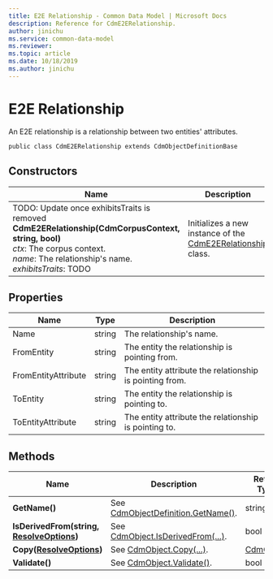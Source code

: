 ```yaml
---
title: E2E Relationship - Common Data Model | Microsoft Docs
description: Reference for CdmE2ERelationship.
author: jinichu
ms.service: common-data-model
ms.reviewer: 
ms.topic: article
ms.date: 10/18/2019
ms.author: jinichu
---
```


# E2E Relationship

An E2E relationship is a relationship between two entities' attributes.

```
public class CdmE2ERelationship extends CdmObjectDefinitionBase
```

## Constructors
|Name|Description|
|---|---|
|TODO: Update once exhibitsTraits is removed<br/>**CdmE2ERelationship(CdmCorpusContext, string, bool)**<br/>*ctx*: The corpus context.<br/>*name*: The relationship's name.<br/>*exhibitsTraits*: TODO|Initializes a new instance of the [CdmE2ERelationship](e2erelationship.md) class.|

## Properties
|Name|Type|Description|
|---|---|---|
|Name|string|The relationship's name.|
|FromEntity|string|The entity the relationship is pointing from.|
|FromEntityAttribute|string|The entity attribute the relationship is pointing from.|
|ToEntity|string|The entity the relationship is pointing to.|
|ToEntityAttribute|string|The entity attribute the relationship is pointing to.|

## Methods
|Name|Description|Return Type|
|---|---|---|
|**GetName()**|See [CdmObjectDefinition.GetName()](cdmobjectdefinition.md#methods).|string|
|**IsDerivedFrom(string, [ResolveOptions](../utilities/resolveoptions.md))**|See [CdmObject.IsDerivedFrom(...)](cdmobject.md#methods).|bool|
|**Copy([ResolveOptions](../utilities/resolveoptions.md))**|See [CdmObject.Copy(...)](cdmobject.md#methods).|[CdmObject](cdmobject.md)|
|**Validate()**|See [CdmObject.Validate()](cdmobject.md#methods).|bool|

